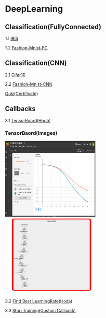 # DeepLearning
## Classification(FullyConnected)
1.1 [IRIS](https://github.com/Alirez1043/DeepLearning/blob/main/Assighments/1/IRIS.ipynb)

1.2 [Fashion-Mnist-FC](https://github.com/Alirez1043/DeepLearning/blob/main/Assighments/1/Fashion_MNIST(FC).ipynb)
## Classification(CNN)
2.1 [Cifar10](https://github.com/Alirez1043/DeepLearning/blob/main/Assighments/2/Cifar10-Conv.ipynb)

2.2 [Fashion-Mnist-CNN](https://github.com/Alirez1043/DeepLearning/blob/main/Assighments/2/Fashion_Mnist.ipynb)

[Quiz(Certificate)](https://github.com/Alirez1043/DeepLearning/blob/main/Assighments/2/certificate_DeepLearning_part1.jfif)
## Callbacks
3.1 [TensorBoard(Hoda)](https://github.com/Alirez1043/DeepLearning/blob/main/Assighments/3/Callback_3_1.ipynb)

### **TensorBaord(Images)**


<img src="https://github.com/Alirez1043/DeepLearning/blob/main/Assighments/3/TensorBoard.png" width="300" height="250">       <img src="https://github.com/Alirez1043/DeepLearning/blob/main/Assighments/3/Model-Layers.png" width="300" height="250">

3.2 [Find Best LearningRate(Hoda)](https://github.com/Alirez1043/DeepLearning/blob/main/Assighments/3/Callback_3_2.ipynb)

3.3 [Stop Training(Custom Callback)](https://github.com/Alirez1043/DeepLearning/blob/main/Assighments/3/Callback_3_3.ipynb)
